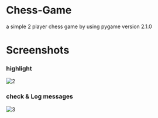 # Chess-Game
a simple 2 player chess game by using pygame version 2.1.0


# Screenshots

### highlight

![2](https://user-images.githubusercontent.com/93870340/149829799-2b23a2d9-beb4-4ae2-8382-de37f1fbaeb7.png)


### check & Log messages

![3](https://user-images.githubusercontent.com/93870340/149830712-761ff7b8-702f-4a8b-8727-77ee4dd0048a.png)
